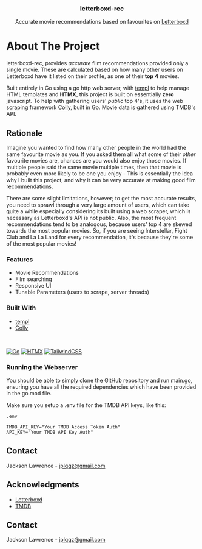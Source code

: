 <div align="center">
  <h3 align="center">letterboxd-rec</h3>

  <p align="center">
    Accurate movie recommendations based on favourites on <a href="https://letterboxd.com/" target="_blank">Letterboxd</a>
    <br />
  </p>
</div>

<!-- ABOUT THE PROJECT -->
# About The Project

letterboxd-rec, provides *accurate* film recommendations provided only a single movie. These are calculated based on how many other users on Letterboxd have it listed on their profile, as one of their **top 4** movies.

Built entirely in Go using a go http web server, with [templ][Templ-URL] to help manage HTML templates and **HTMX**, this project is built on essentially **zero** javascript. To help with gathering users' *public* top 4's, it uses the web scraping framework [Colly][Colly-URL], built in Go. Movie data is gathered using TMDB's API.

## Rationale

Imagine you wanted to find how many other people in the world had the same favourite movie as you. If you asked them all what some of their *other* favourite movies are, chances are you would also enjoy those movies. If multiple people said the same movie multiple times, then that movie is probably even more likely to be one you enjoy - This is essentially the idea why I built this project, and why it can be very accurate at making good film recommendations.

There are some slight limitations, however; to get the most accurate results, you need to sprawl through a very large amount of users, which can take quite a while especially considering its built using a web scraper, which is necessary as Letterboxd's API is not public. Also, the most frequent recommendations tend to be analogous, because users' top 4 are skewed towards the most popular movies. So, if you are seeing Interstellar, Fight Club and La La Land for every recommendation, it's because they're some of the most popular movies!


### Features
* Movie Recommendations
* Film searching
* Responsive UI
* Tunable Parameters (users to scrape, server threads)


### Built With

* [templ][Templ-URL]
* [Colly][Colly-URL]

</br>

[![Go](https://img.shields.io/badge/Go-%2300ADD8.svg?&logo=go&logoColor=white)](#)
[![HTMX](https://img.shields.io/badge/%3C/%3E%20HTMX-3D72D7?logo=mysl&logoColor=white)](#)
[![TailwindCSS](https://img.shields.io/badge/Tailwind%20CSS-%2338B2AC.svg?logo=tailwind-css&logoColor=white)](#)

### Running the Webserver 

You should be able to simply clone the GitHub repository and run main.go, ensuring you have all the required dependencies which have been provided in the go.mod file.

Make sure you setup a .env file for the TMDB API keys, like this:


```
.env

TMDB_API_KEY="Your TMDB Access Token Auth"
API_KEY="Your TMDB API Key Auth"
```

## Contact

Jackson Lawrence - jplqqz@gmail.com


<!-- ACKNOWLEDGMENTS -->
## Acknowledgments

* [Letterboxd][Letterboxd-URL]
* [TMDB][TMDB-URL]

## Contact

Jackson Lawrence - jplqqz@gmail.com

<!-- LINKS & IMAGES -->
[Templ-URL]: https://github.com/a-h/templ
[Colly-URL]: https://github.com/gocolly/colly
[Letterboxd-URL]: https://letterboxd.com/
[TMDB-URL]: https://www.themoviedb.org/